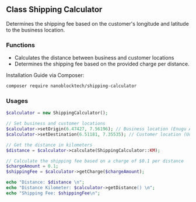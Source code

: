 ## Class Shipping Calculator

Determines the shipping fee based on the customer's longitude and latitude to the business location.

### Functions

- Calculates the distance between business and customer locations
- Determines the shipping fee based on the provided charge per distance.

Installation Guide via Composer:

```bash
composer require nanoblocktech/shipping-calculator
```

### Usages 

```php
$calculator = new ShippingCalculator();

// Set business and customer locations
$calculator->setOrigin(6.47427, 7.56196); // Business location (Enugu Airport Nigeria)
$calculator->setDestination(6.51181, 7.35535); // Customer location (Udi Nigeria)

// Get the distance in kilometers
$distance = $calculator->calculate(ShippingCalculator::KM);

// Calculate the shipping fee based on a charge of $0.1 per distance
$chargeAmount = 0.1;
$shippingFee = $calculator->getCharge($chargeAmount);

echo "Distance: $distance \n";
echo "Distance Kilometer: $calculator->getDistance() \n";
echo "Shipping Fee: $shippingFee\n";
```
